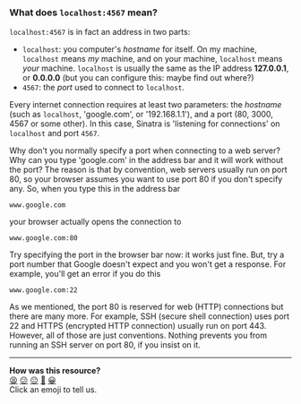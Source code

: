 ### What does `localhost:4567` mean?

`localhost:4567` is in fact an address in two parts:

- `localhost`: you computer's _hostname_ for itself. On my machine, `localhost` means _my_ machine, and on your machine, `localhost` means _your_ machine. `localhost` is usually the same as the IP address **127.0.0.1**, or **0.0.0.0** (but you can configure this: maybe find out where?)
- `4567`: the _port_ used to connect to `localhost`.

Every internet connection requires at least two parameters: the _hostname_ (such as `localhost`, 'google.com', or '192.168.1.1'), and a port (80, 3000, 4567 or some other). In this case, Sinatra is 'listening for connections' on `localhost` and port `4567`.

Why don't you normally specify a port when connecting to a web server? Why can you type 'google.com' in the address bar and it will work without the port? The reason is that by convention, web servers usually run on port 80, so your browser assumes you want to use port 80 if you don't specify any. So, when you type this in the address bar

`www.google.com`

your browser actually opens the connection to

`www.google.com:80`

Try specifying the port in the browser bar now: it works just fine. But, try a port number that Google doesn't expect and you won't get a response. For example, you'll get an error if you do this

`www.google.com:22`

As we mentioned, the port 80 is reserved for web (HTTP) connections but there are many more. For example, SSH (secure shell connection) uses port 22 and HTTPS (encrypted HTTP connection) usually run on port 443. However, all of those are just conventions. Nothing prevents you from running an SSH server on port 80, if you insist on it.

<!-- BEGIN GENERATED SECTION DO NOT EDIT -->

---

**How was this resource?**  
[😫](https://airtable.com/shrUJ3t7KLMqVRFKR?prefill_Repository=makersacademy/course&prefill_File=pills/localhost_web_addresses.md&prefill_Sentiment=😫) [😕](https://airtable.com/shrUJ3t7KLMqVRFKR?prefill_Repository=makersacademy/course&prefill_File=pills/localhost_web_addresses.md&prefill_Sentiment=😕) [😐](https://airtable.com/shrUJ3t7KLMqVRFKR?prefill_Repository=makersacademy/course&prefill_File=pills/localhost_web_addresses.md&prefill_Sentiment=😐) [🙂](https://airtable.com/shrUJ3t7KLMqVRFKR?prefill_Repository=makersacademy/course&prefill_File=pills/localhost_web_addresses.md&prefill_Sentiment=🙂) [😀](https://airtable.com/shrUJ3t7KLMqVRFKR?prefill_Repository=makersacademy/course&prefill_File=pills/localhost_web_addresses.md&prefill_Sentiment=😀)  
Click an emoji to tell us.

<!-- END GENERATED SECTION DO NOT EDIT -->
